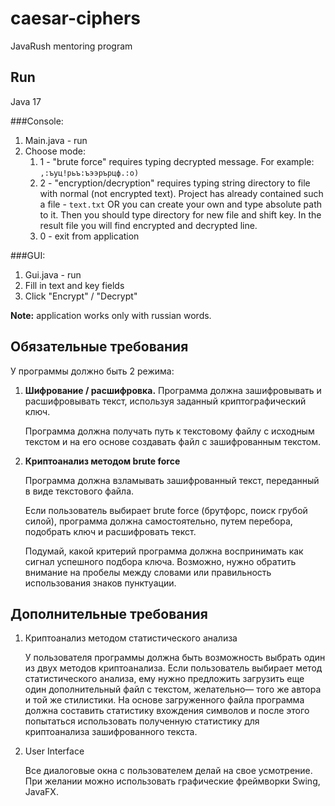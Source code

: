 # caesar-ciphers
JavaRush mentoring program

## Run
Java 17

###Console:
1. Main.java - run
2. Choose mode: 
   1. 1 - "brute force" requires typing decrypted message. For example:   `,:ъуц!рьъ:ъээрърцф.:о)`
   2. 2 - "encryption/decryption" requires typing string directory to file with normal (not encrypted text). Project has already contained such a file - `text.txt` OR you can create your own and type absolute path to it. Then you should type directory for new file and shift key. In the result file you will find encrypted and decrypted line.
   3. 0 - exit from application

###GUI:
1. Gui.java  - run
2. Fill in text and key fields 
3. Click "Encrypt" / "Decrypt"

**Note:** application works only with russian words.

## Обязательные требования
У программы должно быть 2 режима:

1. **Шифрование / расшифровка.** Программа должна зашифровывать и расшифровывать текст, используя заданный криптографический ключ.

    Программа должна получать путь к текстовому файлу с исходным текстом и на его основе создавать файл с зашифрованным текстом.


3. **Криптоанализ методом brute force**

    Программа должна взламывать зашифрованный текст, переданный в виде текстового файла.

    Если пользователь выбирает brute force (брутфорс, поиск грубой силой), программа должна самостоятельно, путем перебора, подобрать ключ и расшифровать текст.

    Подумай, какой критерий программа должна воспринимать как сигнал успешного подбора ключа. Возможно, нужно обратить внимание на пробелы между словами или правильность использования знаков пунктуации.

## Дополнительные требования
1. Криптоанализ методом статистического анализа

    У пользователя программы должна быть возможность выбрать один из двух методов криптоанализа. Если пользователь выбирает метод статистического анализа, ему нужно предложить загрузить еще один дополнительный файл с текстом, желательно— того же автора и той же стилистики. На основе загруженного файла программа должна составить статистику вхождения символов и после этого попытаться использовать полученную статистику для криптоанализа зашифрованного текста.


2. User Interface

    Все диалоговые окна с пользователем делай на свое усмотрение. При желании можно использовать графические фреймворки Swing, JavaFX.